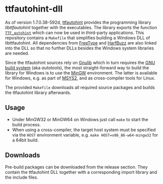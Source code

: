 ttfautohint-dll
===============
As of version 1.7.0.38-592d, [ttfautohint](https://www.freetype.org/ttfautohint) provides the
programming library _libttfautohint_ together with the executables. The library exports the function
[`TTF_autohint`](https://www.freetype.org/ttfautohint/doc/ttfautohint.html#function-ttf_autohint) which
can now be used in third-party applications. This repository contains a `Makefile` that simplifies
building a Windows DLL of libttfautohint. All dependencies from [FreeType](https://freetype.org)
and [HarfBuzz](https://www.freedesktop.org/wiki/Software/HarfBuzz) are also linked into the DLL
so that no further DLLs besides the Windows system libraries are needed.

Since the ttfautohint sources rely on [Gnulib](https://www.gnu.org/software/gnulib) which in turn requires
the [GNU build system](https://www.gnu.org/software/autoconf/manual/autoconf.html#The-GNU-Build-System)
(aka  _autotools_), the most straight-forward way to build the library for Windows is to use the
[MinGW](http://www.mingw.org) environment. The latter is available for Windows, e.g. as part of
[MSYS2](http://www.msys2.org), and as cross-compiler tools for Linux.

The provided `Makefile` downloads all required source packages and builds the ttfautohint library afterwards.

Usage
-----
* Under MinGW32 or MinGW64 on Windows  just call `make` to start the build process.
* When using a cross-compiler, the target host system must be specified via the `HOST` environment variable, e.g. `make HOST=x86_86-w64-mingw32` for a 64bit build.

Downloads
-----------
Pre-build packages can be downloaded from the release section. They contain the ttfautohint DLL
together with a corresponding import library and the include files.

